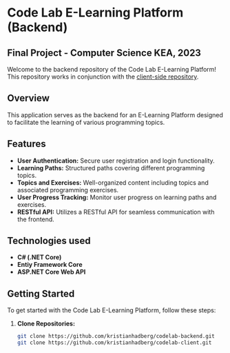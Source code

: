# Code Lab E-Learning Platform (Backend)

## Final Project - Computer Science KEA, 2023

Welcome to the backend repository of the Code Lab E-Learning Platform! This repository works in conjunction with the [client-side repository](https://github.com/kristianhadberg/codelab-client).

## Overview

This application serves as the backend for an E-Learning Platform designed to facilitate the learning of various programming topics.

## Features

- **User Authentication:** Secure user registration and login functionality.
- **Learning Paths:** Structured paths covering different programming topics.
- **Topics and Exercises:** Well-organized content including topics and associated programming exercises.
- **User Progress Tracking:** Monitor user progress on learning paths and exercises.
- **RESTful API:** Utilizes a RESTful API for seamless communication with the frontend.

## Technologies used
- **C# (.NET Core)**
- **Entiy Framework Core**
- **ASP.NET Core Web API**

## Getting Started

To get started with the Code Lab E-Learning Platform, follow these steps:

1. **Clone Repositories:**
   ```bash
   git clone https://github.com/kristianhadberg/codelab-backend.git
   git clone https://github.com/kristianhadberg/codelab-client.git
